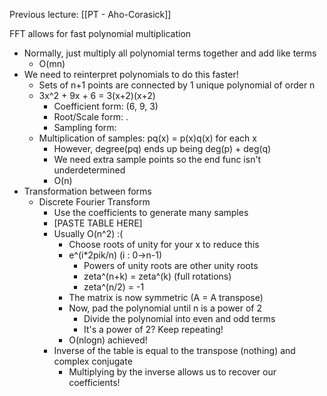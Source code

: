 Previous lecture: [[PT - Aho-Corasick]]


FFT allows for fast polynomial multiplication
- Normally, just multiply all polynomial terms together and add like terms
	- O(mn)
- We need to reinterpret polynomials to do this faster!
	- Sets of n+1 points are connected by 1 unique polynomial of order n
	- 3x^2 + 9x + 6 = 3(x+2)(x+2)
		- Coefficient form: (6, 9, 3)
		- Root/Scale form: .
		- Sampling form:
	- Multiplication of samples: pq(x) = p(x)q(x) for each x
		- However, degree(pq) ends up being deg(p) + deg(q)
		- We need extra sample points so the end func isn't underdetermined
		- O(n)
- Transformation between forms
	- Discrete Fourier Transform
		- Use the coefficients to generate many samples
		- [PASTE TABLE HERE]
		- Usually O(n^2) :(
			- Choose roots of unity for your x to reduce this
			- e^(i\*2pik/n) (i : 0->n-1)
				- Powers of unity roots are other unity roots
				- zeta^(n+k) = zeta^(k) (full rotations)
				- zeta^(n/2) = -1
			- The matrix is now symmetric (A = A transpose)
			- Now, pad the polynomial until n is a power of 2
				- Divide the polynomial into even and odd terms
				- It's a power of 2? Keep repeating!
			- O(nlogn) achieved!
		- Inverse of the table is equal to the transpose (nothing) and complex conjugate
			- Multiplying by the inverse allows us to recover our coefficients!